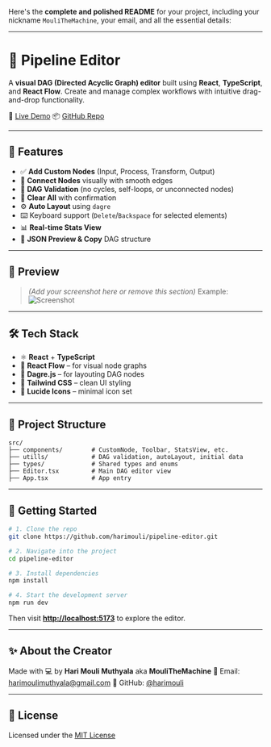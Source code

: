 Here's the **complete and polished README** for your project, including your nickname `MouliTheMachine`, your email, and all the essential details:

---

# 🧠 Pipeline Editor

A **visual DAG (Directed Acyclic Graph) editor** built using **React**, **TypeScript**, and **React Flow**. Create and manage complex workflows with intuitive drag-and-drop functionality.

🔗 [Live Demo](https://pipeline-editor-rust.vercel.app/)
📦 [GitHub Repo](https://github.com/harimouli/pipeline-editor.git)

---

## 🚀 Features

* ✅ **Add Custom Nodes** (Input, Process, Transform, Output)
* 🔗 **Connect Nodes** visually with smooth edges
* 🧠 **DAG Validation** (no cycles, self-loops, or unconnected nodes)
* 🧼 **Clear All** with confirmation
* ⚙️ **Auto Layout** using `dagre`
* ⌨️ Keyboard support (`Delete`/`Backspace` for selected elements)
* 📊 **Real-time Stats View**
* 🧾 **JSON Preview & Copy** DAG structure

---

## 📸 Preview

> *(Add your screenshot here or remove this section)*
> Example:
> ![Screenshot](https://your-screenshot-link.com)

---

## 🛠️ Tech Stack

* ⚛️ **React** + **TypeScript**
* 🧭 **React Flow** – for visual node graphs
* 🎯 **Dagre.js** – for layouting DAG nodes
* 🎨 **Tailwind CSS** – clean UI styling
* 🔧 **Lucide Icons** – minimal icon set

---

## 📂 Project Structure

```
src/
├── components/        # CustomNode, Toolbar, StatsView, etc.
├── utills/            # DAG validation, autoLayout, initial data
├── types/             # Shared types and enums
├── Editor.tsx         # Main DAG editor view
├── App.tsx            # App entry
```

---

## 🧪 Getting Started

```bash
# 1. Clone the repo
git clone https://github.com/harimouli/pipeline-editor.git

# 2. Navigate into the project
cd pipeline-editor

# 3. Install dependencies
npm install

# 4. Start the development server
npm run dev
```

Then visit **[http://localhost:5173](http://localhost:5173)** to explore the editor.

---

## ✨ About the Creator

Made with 💻 by **Hari Mouli Muthyala** aka **MouliTheMachine**
📧 Email: [harimoulimuthyala@gmail.com](mailto:harimoulimuthyala@gmail.com)
🔗 GitHub: [@harimouli](https://github.com/harimouli)

---

## 📄 License

Licensed under the [MIT License](LICENSE)
